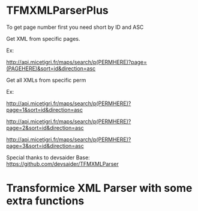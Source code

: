 # TFMXMLParserPlus

To get page number first you need short by ID and ASC

Get XML from specific pages.

Ex: 

http://api.micetigri.fr/maps/search/p(PERMHERE)?page=(PAGEHERE)&sort=id&direction=asc

Get all XMLs from specific perm

Ex:

http://api.micetigri.fr/maps/search/p(PERMHERE)?page=1&sort=id&direction=asc

http://api.micetigri.fr/maps/search/p(PERMHERE)?page=2&sort=id&direction=asc

http://api.micetigri.fr/maps/search/p(PERMHERE)?page=3&sort=id&direction=asc

Special thanks to devsaider
Base: https://github.com/devsaider/TFMXMLParser
# Transformice XML Parser with some extra functions
